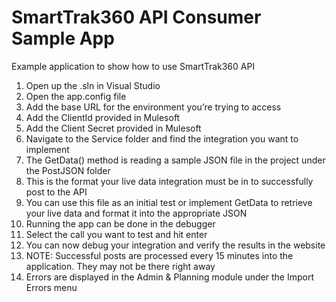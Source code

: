 # SmartTrak360 API Consumer Sample App
Example application to show how to use SmartTrak360 API
1.	Open up the .sln in Visual Studio
2.	Open the app.config file
3.	Add the base URL for the environment you’re trying to access
4.	Add the ClientId provided in Mulesoft
5.	Add the Client Secret provided in Mulesoft
6.	Navigate to the Service folder and find the integration you want to implement
7.	The GetData() method is reading a sample JSON file in the project under the PostJSON folder
8.	This is the format your live data integration must be in to successfully post to the API
9.	You can use this file as an initial test or implement GetData to retrieve your live data and format it into the appropriate JSON
10.	Running the app can be done in the debugger
11.	Select the call you want to test and hit enter
12.	You can now debug your integration and verify the results in the website
13.	NOTE: Successful posts are processed every 15 minutes into the application. They may not be there right away
14.	Errors are displayed in the Admin & Planning module under the Import Errors menu
